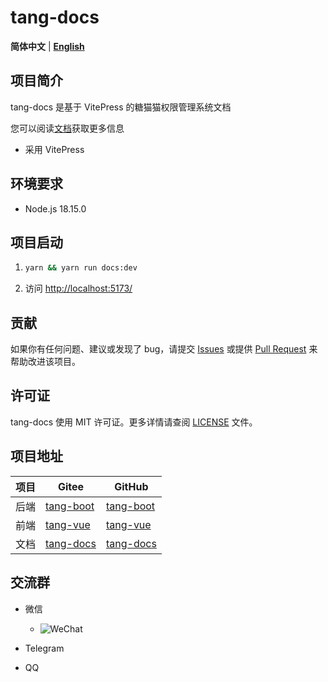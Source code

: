 # tang-docs

**简体中文** | [**English**](./README.en.md)

## 项目简介

tang-docs 是基于 VitePress 的糖猫猫权限管理系统文档

您可以阅读[文档](https://tangllty.eu.org/)获取更多信息

* 采用 VitePress

## 环境要求

* Node.js 18.15.0

## 项目启动

1. ```bash
   yarn && yarn run docs:dev
   ```
2. 访问 [http://localhost:5173/](http://localhost:5173/)

## 贡献

如果你有任何问题、建议或发现了 bug，请提交 [Issues](https://gitee.com/tangllty/tang-docs/issues/new) 或提供 [Pull Request](https://gitee.com/tangllty/tang-docs/pull/new) 来帮助改进该项目。

## 许可证

tang-docs 使用 MIT 许可证。更多详情请查阅 [LICENSE](https://gitee.com/tangllty/tang-docs/blob/master/LICENSE) 文件。

## 项目地址

| 项目 | Gitee                                          | GitHub                                          |
| ---- | ---------------------------------------------- | ----------------------------------------------- |
| 后端 | [tang-boot](https://gitee.com/tangllty/tang-boot) | [tang-boot](https://github.com/tangllty/tang-boot) |
| 前端 | [tang-vue](https://gitee.com/tangllty/tang-vue)   | [tang-vue](https://github.com/tangllty/tang-vue)   |
| 文档 | [tang-docs](https://gitee.com/tangllty/tang-docs) | [tang-docs](https://github.com/tangllty/tang-docs) |

## 交流群

- 微信

  - ![WeChat](https://gitee.com/tangllty/tang-docs/raw/master/docs/public/wechat.png)
- Telegram
- QQ

